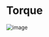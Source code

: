 # Torque
![image](https://user-images.githubusercontent.com/38028595/166111056-76dbf856-6f39-4655-ad62-9da834258400.png)

